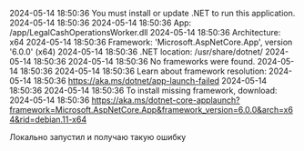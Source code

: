 2024-05-14 18:50:36 You must install or update .NET to run this application.
2024-05-14 18:50:36 
2024-05-14 18:50:36 App: /app/LegalCashOperationsWorker.dll
2024-05-14 18:50:36 Architecture: x64
2024-05-14 18:50:36 Framework: 'Microsoft.AspNetCore.App', version '6.0.0' (x64)
2024-05-14 18:50:36 .NET location: /usr/share/dotnet/
2024-05-14 18:50:36 
2024-05-14 18:50:36 No frameworks were found.
2024-05-14 18:50:36 
2024-05-14 18:50:36 Learn about framework resolution:
2024-05-14 18:50:36 https://aka.ms/dotnet/app-launch-failed
2024-05-14 18:50:36 
2024-05-14 18:50:36 To install missing framework, download:
2024-05-14 18:50:36 https://aka.ms/dotnet-core-applaunch?framework=Microsoft.AspNetCore.App&framework_version=6.0.0&arch=x64&rid=debian.11-x64


Локально запустил и получаю такую ошибку 
